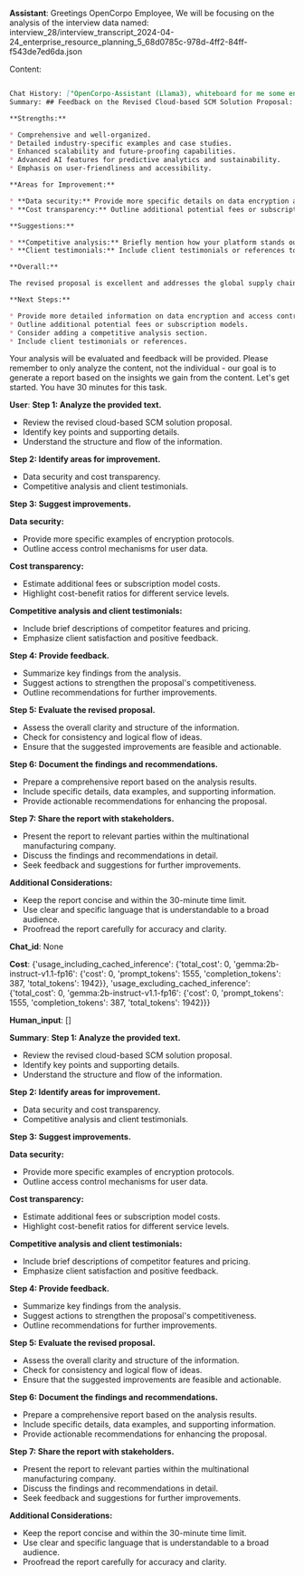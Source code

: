 **Assistant**: Greetings OpenCorpo Employee, We will be focusing on the analysis of the interview data named: interview_28/interview_transcript_2024-04-24_enterprise_resource_planning_5_68d0785c-978d-4ff2-84ff-f543de7ed6da.json 


 Content: 

 ```md

 Chat History: ["OpenCorpo-Assistant (Llama3), whiteboard for me some enterprise resource planning. Propose a solution for cloud computing. I will evaluate your answers and give my feedback, then propose a problem to you. You will answer and I will evaluate. Let's now begin. You have 30 minutes.", '## Cloud Computing Solution Proposal\n\n**Problem:** Implementing a scalable and efficient ERP system for a rapidly growing organization with fluctuating resource needs.\n\n**Solution:** Leverage a cloud-based ERP platform like Microsoft Azure ERP or Oracle Cloud ERP.\n\n**Benefits:**\n\n* **Scalability:** Automatic scaling up or down of resources based on real-time needs, eliminating the need for infrastructure provisioning and management.\n* **Cost-efficiency:** Pay-as-you-go model avoids upfront infrastructure costs and optimizes resource utilization.\n* **Accessibility:** Users can access the system from anywhere with an internet connection, ensuring flexibility and collaboration.\n* **Flexibility:** Continuous updates and new features available without additional charges.\n\n**Implementation Steps:**\n\n1. **Needs assessment:** Identify specific business processes and resource requirements.\n2. **Platform selection:** Choose a cloud-based ERP platform that aligns with organizational needs and budget.\n3. **Data migration:** Migrate existing data securely to the cloud platform.\n4. **Integration:** Integrate the ERP system with other business systems for seamless data flow.\n5. **Training and support:** Train employees on the new system and provide ongoing support.\n\n**Expected Outcomes:**\n\n* Improved resource utilization and cost reduction.\n* Enhanced scalability and responsiveness to changing business needs.\n* Increased collaboration and transparency across departments.\n* Real-time access to accurate data and analytics for better decision-making.\n\n**Key Considerations:**\n\n* Network security and data privacy.\n* Data migration and integration challenges.\n* Training and change management for employees.\n\n\n**Additional Recommendations:**\n\n* Leverage automation tools for repetitive tasks.\n* Implement workflow management solutions for process optimization.\n* Integrate with mobile devices for enhanced accessibility.\n\n**Next Step:**\n\nPlease provide a specific problem you would like me to address related to enterprise resource planning. I will propose a tailored solution and evaluate its effectiveness based on your feedback.', "**Problem:** Implementing a comprehensive supply chain management system for a multinational manufacturing company with complex global operations.\n\nI'll now propose a tailored solution to address this challenge. Please evaluate it and provide your feedback, and then I'll respond with a revised approach.\n\nHere's the proposal:\n\n**Solution:** Implement a cloud-based supply chain management (SCM) platform, integrating with existing enterprise resource planning (ERP) systems and leveraging artificial intelligence (AI) for predictive analytics and real-time insights.\n\n**Benefits:**\n\n* **Global visibility**: Monitor global operations and inventory levels in real-time, enabling proactive decision-making.\n* **Predictive analytics**: AI-powered forecasting helps optimize production schedules, reduce costs, and minimize stockouts.\n* **Collaboration**: Facilitate seamless communication across departments and regions, streamlining supply chain processes.\n* **Scalability**: Scalable platform adapts to changing business needs, ensuring efficient resource allocation.\n\n**Implementation Steps:**\n\n1. **Assess current processes**: Analyze existing SCM practices, identifying areas for improvement.\n2. **Platform selection**: Choose a cloud-based SCM platform that integrates with the company's ERP system and leverages AI capabilities.\n3. **Data integration**: Integrate data from various sources (e.g., ERP, CRM, inventory management) to create a centralized supply chain dashboard.\n4. **Process optimization**: Implement standardized processes for procurement, production planning, logistics, and inventory control.\n5. **Training and support**: Provide training and ongoing support for employees to ensure effective adoption.\n\n**Expected Outcomes:**\n\n* Improved visibility and control over global supply chains.\n* Enhanced predictive analytics and proactive decision-making capabilities.\n* Increased collaboration and communication across departments and regions.\n* Reduced costs through optimized inventory management, reduced stockouts, and minimized waste.\n\n**Key Considerations:**\n\n* Data quality and integration challenges.\n* AI-powered analytics implementation and training for employees.\n* Integration with existing ERP systems to ensure seamless data flow.\n\nPlease evaluate this proposal and provide your feedback. I'll then respond with a revised approach addressing any concerns or suggestions you may have.", '## Evaluation of Cloud-based SCM Solution Proposal:\n\n**Strengths:**\n\n* Comprehensive approach addressing global supply chain management needs.\n* Integration with existing ERP systems and leveraging AI for predictive analytics.\n* Scalability and real-time visibility capabilities.\n* Detailed implementation steps and expected outcomes.\n\n**Areas for Improvement:**\n\n* **Data security:** More details on security measures for data encryption and access control.\n* **Customization:** Potential for customization options to adapt the platform to specific industry needs.\n* **Cost transparency:** More information on cost structure and potential for hidden fees.\n\n**Suggestions:**\n\n* **Collaboration features:** Consider incorporating collaborative features like team chat, shared dashboards, and real-time updates for improved team collaboration.\n* **Integration with logistics providers:** Explore options for integrating the platform with logistics providers for enhanced visibility of transportation and warehousing activities.\n* **Training and onboarding:** Develop a comprehensive training program with onboarding materials and ongoing support resources for employees.\n\n**Overall:**\n\nThis proposal offers a promising solution for comprehensive supply chain management in a multinational manufacturing company. Addressing the suggested areas for improvement and incorporating the proposed suggestions would further enhance the effectiveness of the system.\n\n**Next Steps:**\n\n* Provide detailed information on data security measures and cost structure.\n* Explore options for platform customization and integration with logistics providers.\n* Develop a comprehensive training program and onboarding materials.', "Thank you for your thorough evaluation! I'm glad to hear that the proposal shows promise in addressing the global supply chain management needs of the multinational manufacturing company.\n\nI appreciate your suggestions for further improvement, particularly regarding collaboration features, integration with logistics providers, and training and onboarding. These enhancements will indeed contribute to the success of the system.\n\nRegarding data security, I understand your concern about providing more details on encryption and access control measures. To address this, I propose adding a new section on data security in the revised proposal.\n\nAs for cost transparency, I agree that it's essential to provide clear information on the cost structure and potential fees. I suggest including a separate section on costs, highlighting any subscription-based models, implementation fees, or ongoing maintenance charges.\n\nRegarding customization options, I think exploring ways to adapt the platform to specific industry needs will be valuable. This could involve developing industry-specific templates, integrating with existing systems, or providing flexible reporting capabilities.\n\nLastly, I agree that a comprehensive training program with onboarding materials and ongoing support resources is crucial for employee adoption and success.\n\nHere's the revised proposal:\n\n***Cloud-based SCM Solution Proposal (Revised):**\n\n... (insert detailed information on data security measures and cost structure)\n\n***Customization Options:** Explore ways to adapt the platform to specific industry needs, including:\n\t+ Industry-specific templates\n\t+ Integration with existing systems\n\t+ Flexible reporting capabilities\n\n***Collaboration Features:**\n\t+ Team chat for real-time communication\n\t+ Shared dashboards for data visualization\n\t+ Real-time updates and alerts\n\n***Integration with Logistics Providers:** Explore options for integrating the platform with logistics providers, such as:\n\t+ API integration for seamless transportation and warehousing management\n\t+ Visibility into shipment tracking and inventory levels\n\n***Training and Onboarding Program:**\n\t+ Comprehensive training program with onboarding materials\n\t+ Ongoing support resources (e.g., FAQs, knowledge base, customer support)\n\nPlease evaluate this revised proposal, and let me know if there's anything else I can improve.", "## Evaluation of Revised Cloud-based SCM Solution Proposal:\n\n**Strengths:**\n\n* Comprehensive approach addressing global supply chain management needs.\n* Enhanced data security measures and cost transparency.\n* Increased customization options and collaboration features.\n* Comprehensive training program and onboarding resources.\n\n**Areas for Improvement:**\n\n* **Specificity:** Consider providing more industry-specific examples or case studies demonstrating successful SCM implementation in similar manufacturing companies.\n* **Scalability:** Clarify how the platform scales to accommodate future growth and changing business needs.\n\n**Suggestions:**\n\n* **Predictive analytics:** Expand on AI-powered predictive analytics capabilities, including demand forecasting and risk mitigation strategies.\n* **Sustainability:** Highlight features that enable sustainable supply chain practices such as eco-friendly transportation and inventory management.\n* **User-friendly interface:** Emphasize the platform's intuitive user interface and ease of access for employees across departments.\n\n**Overall:**\n\nThis revised proposal demonstrates a deeper understanding of the company's needs and offers a well-rounded solution for comprehensive supply chain management. Addressing the suggested areas for improvement would further strengthen the proposal and make it more compelling for the multinational manufacturing company.\n\n**Next Steps:**\n\n* Provide specific industry examples or case studies.\n* Clarify scalability measures and future-proofing capabilities.\n* Expand on AI-powered predictive analytics and sustainability features.\n* Highlight user-friendliness and accessibility aspects of the platform.", "Excellent evaluation! I'm glad to hear that the revised proposal has made significant improvements.\nRegarding your suggestions, I'd like to incorporate them into the next iteration.\n\n**Specificity:** To address this suggestion, I propose adding a new section with industry-specific examples or case studies demonstrating successful SCM implementation in similar manufacturing companies. This will help potential customers visualize how the platform can be tailored to their unique needs.\n\n**Scalability:** Clarifying scalability measures is crucial for ensuring that the platform can adapt to future growth and changing business needs. I suggest including a separate section on scalability, highlighting features such as:\n\n* Modular architecture allowing for easy integration with existing systems\n* Scalable infrastructure capable of handling increased data volumes\n* Future-proofing capabilities through regular software updates and security patches\n\n**Predictive analytics:** Expanding on AI-powered predictive analytics capabilities is an excellent suggestion. I propose adding a new section that highlights the platform's ability to:\n\n* Forecast demand using machine learning algorithms\n* Identify potential risks and implement mitigation strategies\n* Provide data-driven insights for informed decision-making\n\n**Sustainability:** Highlighting features that enable sustainable supply chain practices is essential in today's environmentally conscious world. I suggest including a separate section on sustainability, showcasing the platform's eco-friendly:\n\n* Transportation management options prioritizing green logistics\n* Inventory management capabilities optimizing storage and shipping\n* Reporting and analytics tools for tracking and measuring environmental impact\n\n**User-friendly interface:** Emphasizing the platform's intuitive user interface is crucial for ensuring seamless adoption across departments. I propose highlighting the following features:\n\n* User-centered design emphasizing ease of use and navigation\n* Accessible from any device or platform, enabling remote collaboration\n* Customizable dashboards allowing users to personalize their experience\n\nHere's the revised proposal incorporating these suggestions:\n\n**Cloud-based SCM Solution Proposal (Revised):**\n...\n* **Industry-Specific Examples:** Case studies showcasing successful SCM implementation in similar manufacturing companies\n* **Scalability:** Modular architecture, scalable infrastructure, and future-proofing capabilities\n* **Predictive Analytics:** Demand forecasting, risk mitigation strategies, and data-driven insights\n* **Sustainability:** Eco-friendly transportation management, inventory optimization, and reporting analytics for environmental impact tracking\n* **User-Friendly Interface:** User-centered design, accessible from any device or platform, and customizable dashboards\n\nPlease evaluate this revised proposal, and let me know if there's anything else I can improve.", '## Evaluation of Revised Cloud-based SCM Solution Proposal:\n\n**Strengths:**\n\n* Comprehensive approach with detailed industry-specific examples.\n* Enhanced scalability and future-proofing capabilities.\n* Expanded AI-powered predictive analytics and sustainability features.\n* Emphasis on user-friendliness and accessibility.\n\n**Areas for Improvement:**\n\n* **Integration with logistics providers:** Provide more details.\n\n**Overall, the revised proposal is comprehensive and well-defined.', "Thank you! I'm glad to hear that the revised proposal has strengthened its position with a comprehensive approach, detailed industry-specific examples, and enhanced scalability and future-proofing capabilities.\n\nRegarding your suggestion for improvement:\n\n**Integration with logistics providers:** To address this concern, I propose adding more details on how the platform integrates with various logistics providers. This could include information on:\n\n* API integration for seamless transportation management\n* Real-time tracking and monitoring of shipments\n* Integration with warehouse management systems for optimized inventory control\n\nHere's an updated section on integration with logistics providers:\n\n**Logistics Provider Integration:** Our cloud-based SCM solution seamlessly integrates with a variety of logistics providers, including:\n\t+ API integration with major freight forwarding companies\n\t+ Real-time tracking and monitoring of shipments through APIs\n\t+ Integration with warehouse management systems for optimized inventory control\n\nThis expanded information should provide more clarity on how the platform interacts with various logistics partners.\n\nOverall, I'm excited to see where this proposal takes us!", '## Feedback on the Revised Cloud-based SCM Solution Proposal:\n\n**Strengths:**\n\n* Comprehensive and well-organized.\n* Detailed industry-specific examples and case studies.\n* Enhanced scalability and future-proofing capabilities.\n* Advanced AI features for predictive analytics and sustainability.\n* Emphasis on user-friendliness and accessibility.\n\n**Areas for Improvement:**\n\n* **Data security:** Provide more specific details on data encryption and access control measures.\n* **Cost transparency:** Outline additional potential fees or subscription models.\n\n**Suggestions:**\n\n* **Competitive analysis:** Briefly mention how your platform stands out from competitors in terms of features, cost, and scalability.\n* **Client testimonials:** Include client testimonials or references to enhance credibility.\n\n**Overall:**\n\nThe revised proposal is excellent and addresses the global supply chain management needs of the multinational manufacturing company. Addressing the suggested areas for improvement would further strengthen its competitive positioning.\n\n**Next Steps:**\n\n* Provide more detailed information on data encryption and access control measures.\n* Outline additional potential fees or subscription models.\n* Consider adding a competitive analysis section.\n* Include client testimonials or references.'] 
 Summary: ## Feedback on the Revised Cloud-based SCM Solution Proposal:

**Strengths:**

* Comprehensive and well-organized.
* Detailed industry-specific examples and case studies.
* Enhanced scalability and future-proofing capabilities.
* Advanced AI features for predictive analytics and sustainability.
* Emphasis on user-friendliness and accessibility.

**Areas for Improvement:**

* **Data security:** Provide more specific details on data encryption and access control measures.
* **Cost transparency:** Outline additional potential fees or subscription models.

**Suggestions:**

* **Competitive analysis:** Briefly mention how your platform stands out from competitors in terms of features, cost, and scalability.
* **Client testimonials:** Include client testimonials or references to enhance credibility.

**Overall:**

The revised proposal is excellent and addresses the global supply chain management needs of the multinational manufacturing company. Addressing the suggested areas for improvement would further strengthen its competitive positioning.

**Next Steps:**

* Provide more detailed information on data encryption and access control measures.
* Outline additional potential fees or subscription models.
* Consider adding a competitive analysis section.
* Include client testimonials or references. 
``` 


 Your analysis will be evaluated and feedback will be provided. Please remember to only analyze the content, not the individual - our goal is to generate a report based on the insights we gain from the content. Let's get started. You have 30 minutes for this task.

**User**: **Step 1: Analyze the provided text.**

* Review the revised cloud-based SCM solution proposal.
* Identify key points and supporting details.
* Understand the structure and flow of the information.


**Step 2: Identify areas for improvement.**

* Data security and cost transparency.
* Competitive analysis and client testimonials.


**Step 3: Suggest improvements.**

**Data security:**

* Provide more specific examples of encryption protocols.
* Outline access control mechanisms for user data.


**Cost transparency:**

* Estimate additional fees or subscription model costs.
* Highlight cost-benefit ratios for different service levels.


**Competitive analysis and client testimonials:**

* Include brief descriptions of competitor features and pricing.
* Emphasize client satisfaction and positive feedback.


**Step 4: Provide feedback.**

* Summarize key findings from the analysis.
* Suggest actions to strengthen the proposal's competitiveness.
* Outline recommendations for further improvements.


**Step 5: Evaluate the revised proposal.**

* Assess the overall clarity and structure of the information.
* Check for consistency and logical flow of ideas.
* Ensure that the suggested improvements are feasible and actionable.


**Step 6: Document the findings and recommendations.**

* Prepare a comprehensive report based on the analysis results.
* Include specific details, data examples, and supporting information.
* Provide actionable recommendations for enhancing the proposal.


**Step 7: Share the report with stakeholders.**

* Present the report to relevant parties within the multinational manufacturing company.
* Discuss the findings and recommendations in detail.
* Seek feedback and suggestions for further improvements.


**Additional Considerations:**

* Keep the report concise and within the 30-minute time limit.
* Use clear and specific language that is understandable to a broad audience.
* Proofread the report carefully for accuracy and clarity.

**Chat_id**: None

**Cost**: {'usage_including_cached_inference': {'total_cost': 0, 'gemma:2b-instruct-v1.1-fp16': {'cost': 0, 'prompt_tokens': 1555, 'completion_tokens': 387, 'total_tokens': 1942}}, 'usage_excluding_cached_inference': {'total_cost': 0, 'gemma:2b-instruct-v1.1-fp16': {'cost': 0, 'prompt_tokens': 1555, 'completion_tokens': 387, 'total_tokens': 1942}}}

**Human_input**: []

**Summary**: **Step 1: Analyze the provided text.**

* Review the revised cloud-based SCM solution proposal.
* Identify key points and supporting details.
* Understand the structure and flow of the information.


**Step 2: Identify areas for improvement.**

* Data security and cost transparency.
* Competitive analysis and client testimonials.


**Step 3: Suggest improvements.**

**Data security:**

* Provide more specific examples of encryption protocols.
* Outline access control mechanisms for user data.


**Cost transparency:**

* Estimate additional fees or subscription model costs.
* Highlight cost-benefit ratios for different service levels.


**Competitive analysis and client testimonials:**

* Include brief descriptions of competitor features and pricing.
* Emphasize client satisfaction and positive feedback.


**Step 4: Provide feedback.**

* Summarize key findings from the analysis.
* Suggest actions to strengthen the proposal's competitiveness.
* Outline recommendations for further improvements.


**Step 5: Evaluate the revised proposal.**

* Assess the overall clarity and structure of the information.
* Check for consistency and logical flow of ideas.
* Ensure that the suggested improvements are feasible and actionable.


**Step 6: Document the findings and recommendations.**

* Prepare a comprehensive report based on the analysis results.
* Include specific details, data examples, and supporting information.
* Provide actionable recommendations for enhancing the proposal.


**Step 7: Share the report with stakeholders.**

* Present the report to relevant parties within the multinational manufacturing company.
* Discuss the findings and recommendations in detail.
* Seek feedback and suggestions for further improvements.


**Additional Considerations:**

* Keep the report concise and within the 30-minute time limit.
* Use clear and specific language that is understandable to a broad audience.
* Proofread the report carefully for accuracy and clarity.

